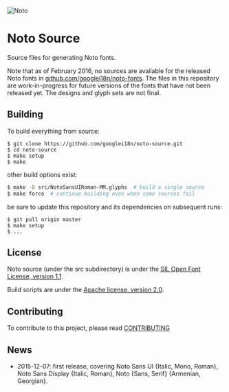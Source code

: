 ![Noto](images/noto.png)

# Noto Source

Source files for generating Noto fonts.

Note that as of February 2016, no sources are available for the released Noto fonts in [github.com/googlei18n/noto-fonts](https://github.com/googlei18n/noto-fonts). 
The files in this repository are work-in-progress for future versions of the fonts that have not been released yet. 
The designs and glyph sets are not final.

## Building

To build everything from source:

```
$ git clone https://github.com/googlei18n/noto-source.git
$ cd noto-source
$ make setup
$ make
```

other build options exist:

```bash
$ make -B src/NotoSansUIRoman-MM.glyphs  # build a single source
$ make force  # continue building even when some sources fail
```

be sure to update this repository and its dependencies on subsequent runs:

```
$ git pull origin master
$ make setup
$ ...
```

## License

Noto source (under the src subdirectory) is under the [SIL Open Font License, version 1.1](src/LICENSE).

Build scripts are under the [Apache license, version 2.0](LICENSE).

## Contributing

To contribute to this project, please read [CONTRIBUTING](CONTRIBUTING.md) 

## News

* 2015-12-07: first release, covering Noto Sans UI {Italic, Mono, Roman}, Noto Sans Display {Italic, Roman}, Noto {Sans, Serif} {Armenian, Georgian}.

